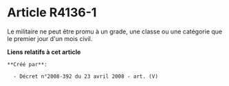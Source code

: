 # Article R4136-1

Le militaire ne peut être promu à un grade, une classe ou une catégorie que le premier jour d'un mois civil.

**Liens relatifs à cet article**

	**Créé par**:

	  - Décret n°2008-392 du 23 avril 2008 - art. (V)
